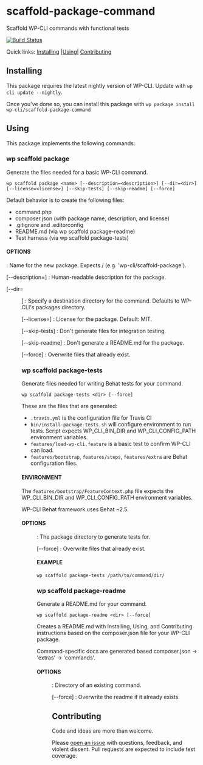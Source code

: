 scaffold-package-command
===============================

Scaffold WP-CLI commands with functional tests

[![Build Status](https://travis-ci.org/wp-cli/scaffold-package-command.svg?branch=master)](https://travis-ci.org/wp-cli/scaffold-package-command)

Quick links: [Installing](#installing) |[Using](#using)| [Contributing](#contributing)

## Installing

This package requires the latest nightly version of WP-CLI. Update with `wp cli update --nightly`.

Once you've done so, you can install this package with `wp package install wp-cli/scaffold-package-command`

## Using

This package implements the following commands:

### wp scaffold package

Generate the files needed for a basic WP-CLI command.

~~~
wp scaffold package <name> [--description=<description>] [--dir=<dir>] [--license=<license>] [--skip-tests] [--skip-readme] [--force]
~~~

Default behavior is to create the following files:
- command.php
- composer.json (with package name, description, and license)
- .gitignore and .editorconfig
- README.md (via wp scaffold package-readme)
- Test harness (via wp scaffold package-tests)

#### OPTIONS

<name>
: Name for the new package. Expects <author>/<package> (e.g. 'wp-cli/scaffold-package').

[--description=<description>]
: Human-readable description for the package.

[--dir=<dir>]
: Specify a destination directory for the command. Defaults to WP-CLI's packages directory.

[--license=<license>]
: License for the package. Default: MIT.

[--skip-tests]
: Don't generate files for integration testing.

[--skip-readme]
: Don't generate a README.md for the package.

[--force]
: Overwrite files that already exist.



### wp scaffold package-tests

Generate files needed for writing Behat tests for your command.

~~~
wp scaffold package-tests <dir> [--force]
~~~

These are the files that are generated:

* `.travis.yml` is the configuration file for Travis CI
* `bin/install-package-tests.sh` will configure environment to run tests. Script expects WP_CLI_BIN_DIR and WP_CLI_CONFIG_PATH environment variables.
* `features/load-wp-cli.feature` is a basic test to confirm WP-CLI can load.
* `features/bootstrap`, `features/steps`, `features/extra` are Behat configuration files.

#### ENVIRONMENT

The `features/bootstrap/FeatureContext.php` file expects the WP_CLI_BIN_DIR and WP_CLI_CONFIG_PATH environment variables.

WP-CLI Behat framework uses Behat ~2.5.

#### OPTIONS

<dir>
: The package directory to generate tests for.

[--force]
: Overwrite files that already exist.

#### EXAMPLE

    wp scaffold package-tests /path/to/command/dir/



### wp scaffold package-readme

Generate a README.md for your command.

~~~
wp scaffold package-readme <dir> [--force]
~~~

Creates a README.md with Installing, Using, and Contributing instructions
based on the composer.json file for your WP-CLI package.

Command-specific docs are generated based composer.json -> 'extras'
-> 'commands'.

#### OPTIONS

<dir>
: Directory of an existing command.

[--force]
: Overwrite the readme if it already exists.




## Contributing

Code and ideas are more than welcome.

Please [open an issue](https://github.com/wp-cli/scaffold-package-command/issues) with questions, feedback, and violent dissent. Pull requests are expected to include test coverage.
